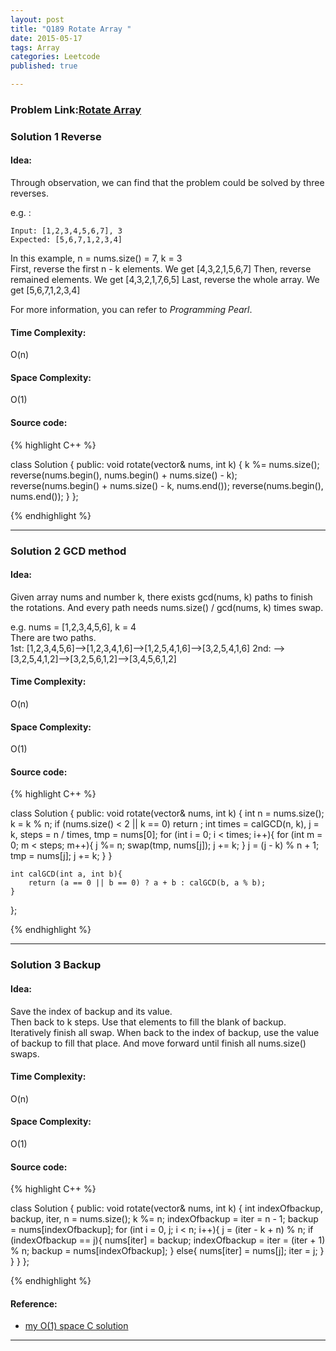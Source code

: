 ```yaml
---
layout: post
title: "Q189 Rotate Array "
date: 2015-05-17
tags: Array
categories: Leetcode
published: true

---
```

### Problem Link:[Rotate Array ](https://leetcode.com/problems/rotate-array/) 

### Solution 1 Reverse

#### Idea:

Through observation, we can find that the problem could be solved by three reverses. 

e.g. :

    Input: [1,2,3,4,5,6,7], 3
    Expected: [5,6,7,1,2,3,4]
    
In this example, n = nums.size() = 7, k = 3    
First, reverse the first n - k elements. We get [4,3,2,1,5,6,7]
Then, reverse remained elements. We get [4,3,2,1,7,6,5]
Last, reverse the whole array. We get [5,6,7,1,2,3,4]

For more information, you can refer to _Programming Pearl_.

#### Time Complexity:
O(n)

#### Space Complexity:
O(1)

#### Source code:
{% highlight C++ %}

class Solution {
public:
    void rotate(vector<int>& nums, int k) {
        k %= nums.size();
        reverse(nums.begin(), nums.begin() + nums.size() - k);
        reverse(nums.begin() + nums.size() - k, nums.end());
        reverse(nums.begin(), nums.end());
    }
};

{% endhighlight %}

---

### Solution 2 GCD method

#### Idea:

Given array nums and number k, there exists gcd(nums, k) paths to finish the rotations. And every path needs nums.size() / gcd(nums, k) times swap.

e.g. nums = [1,2,3,4,5,6], k = 4  
There are two paths.   
1st: [1,2,3,4,5,6]-->[1,2,3,4,1,6]-->[1,2,5,4,1,6]-->[3,2,5,4,1,6] 
2nd: -->[3,2,5,4,1,2]-->[3,2,5,6,1,2]-->[3,4,5,6,1,2] 

#### Time Complexity:

O(n)

#### Space Complexity:

O(1)

#### Source code:

{% highlight C++ %}

class Solution {
public:
    void rotate(vector<int>& nums, int k) {
        int n = nums.size();
        k = k % n;
        if (nums.size() < 2 || k == 0) return ;
        int times = calGCD(n, k), j = k, steps = n / times, tmp = nums[0];
        for (int i = 0; i < times; i++){
            for (int m = 0; m < steps; m++){
                j %= n;
                swap(tmp, nums[j]);
                j += k;
            }
            j = (j - k) % n + 1;
            tmp = nums[j];
            j += k;
        }
    }
    
    int calGCD(int a, int b){
        return (a == 0 || b == 0) ? a + b : calGCD(b, a % b);
    }
};

{% endhighlight %}

---

### Solution 3 Backup

#### Idea:

Save the index of backup and its value.  
Then back to k steps. Use that elements to fill the blank of backup. 
Iteratively finish all swap. 
When back to the index of backup, use the value of backup to fill that place. And move forward until finish all nums.size() swaps.

#### Time Complexity:

O(n)

#### Space Complexity:

O(1)

#### Source code:
{% highlight C++ %}

class Solution {
public:
    void rotate(vector<int>& nums, int k) {
        int indexOfbackup, backup, iter, n = nums.size();
        k %= n;
        indexOfbackup = iter = n - 1;
        backup = nums[indexOfbackup];
        for (int i = 0, j; i < n; i++){
            j = (iter - k + n) % n;
            if (indexOfbackup == j){
                nums[iter] = backup;
                indexOfbackup = iter = (iter + 1) % n;
                backup = nums[indexOfbackup];
            }
            else{
                nums[iter] = nums[j];
                iter = j;
            }
        }
    }
};

{% endhighlight %}
#### Reference:

* [my O(1) space C solution](https://leetcode.com/discuss/30078/my-o-1-space-c-solution)


---

